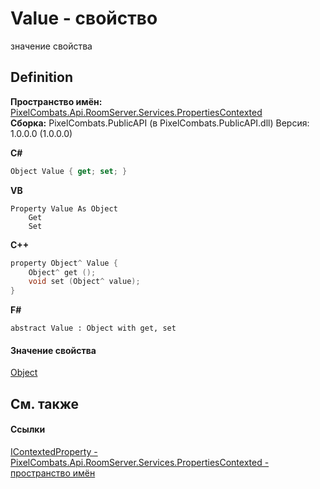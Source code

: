 # Value - свойство


значение свойства



## Definition
**Пространство имён:** <a href="80301dc4-c99f-1548-9039-ba946ad569bc">PixelCombats.Api.RoomServer.Services.PropertiesContexted</a>  
**Сборка:** PixelCombats.PublicAPI (в PixelCombats.PublicAPI.dll) Версия: 1.0.0.0 (1.0.0.0)

**C#**
``` C#
Object Value { get; set; }
```
**VB**
``` VB
Property Value As Object
	Get
	Set
```
**C++**
``` C++
property Object^ Value {
	Object^ get ();
	void set (Object^ value);
}
```
**F#**
``` F#
abstract Value : Object with get, set
```



#### Значение свойства
<a href="https://learn.microsoft.com/dotnet/api/system.object" target="_blank" rel="noopener noreferrer">Object</a>

## См. также


#### Ссылки
<a href="093277bb-0ee2-5845-4bf7-c396f57e4524">IContextedProperty - </a>  
<a href="80301dc4-c99f-1548-9039-ba946ad569bc">PixelCombats.Api.RoomServer.Services.PropertiesContexted - пространство имён</a>  
